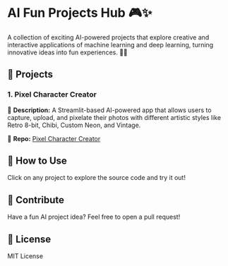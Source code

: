 # AI Fun Projects Hub 🎮✨  
A collection of exciting AI-powered projects that explore creative and interactive applications of machine learning and deep learning, turning innovative ideas into fun experiences. 🚀🎨

## 🎨 Projects  

### 1. Pixel Character Creator  
📖 **Description:** A Streamlit-based AI-powered app that allows users to capture, upload, and pixelate their photos with different artistic styles like Retro 8-bit, Chibi, Custom Neon, and Vintage.  

🔗 **Repo:** [Pixel Character Creator](https://github.com/mdabdulrazzaq/PixelPortraits)  

## 🚀 How to Use  
Click on any project to explore the source code and try it out!  

## 📢 Contribute  
Have a fun AI project idea? Feel free to open a pull request!  

## 📜 License  
MIT License  

